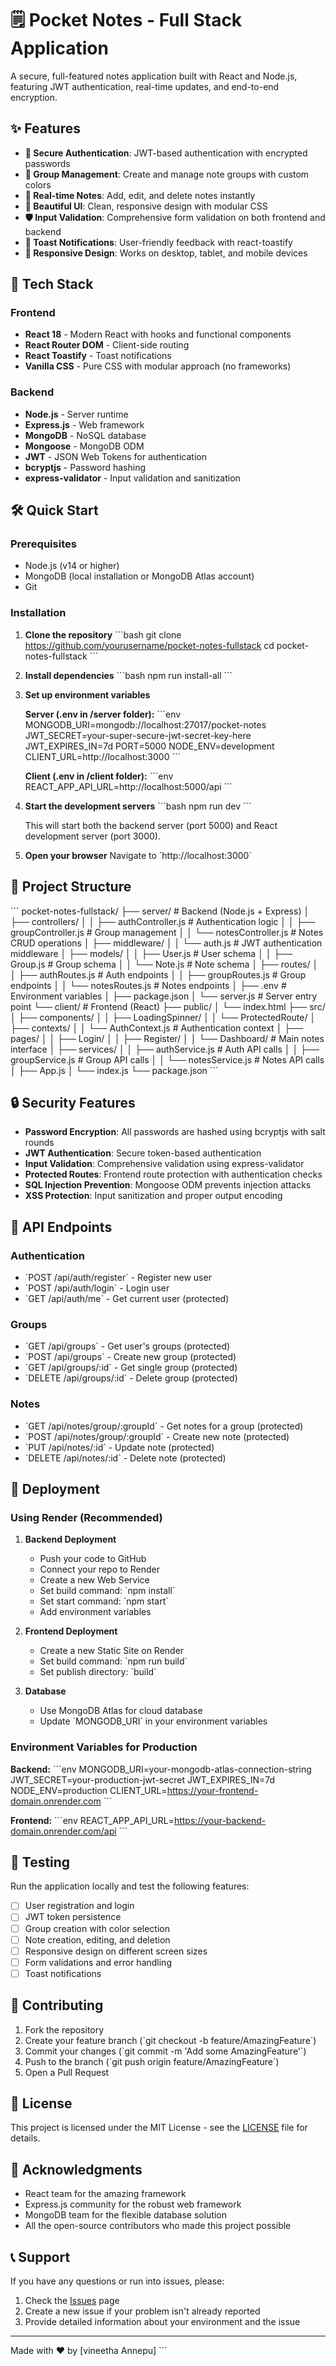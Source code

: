 # 🗒️ Pocket Notes - Full Stack Application

A secure, full-featured notes application built with React and Node.js, featuring JWT authentication, real-time updates, and end-to-end encryption.

## ✨ Features

- **🔐 Secure Authentication**: JWT-based authentication with encrypted passwords
- **👥 Group Management**: Create and manage note groups with custom colors
- **📝 Real-time Notes**: Add, edit, and delete notes instantly
- **🎨 Beautiful UI**: Clean, responsive design with modular CSS
- **🛡️ Input Validation**: Comprehensive form validation on both frontend and backend
- **🔔 Toast Notifications**: User-friendly feedback with react-toastify
- **📱 Responsive Design**: Works on desktop, tablet, and mobile devices

## 🚀 Tech Stack

### Frontend
- **React 18** - Modern React with hooks and functional components
- **React Router DOM** - Client-side routing
- **React Toastify** - Toast notifications
- **Vanilla CSS** - Pure CSS with modular approach (no frameworks)

### Backend
- **Node.js** - Server runtime
- **Express.js** - Web framework
- **MongoDB** - NoSQL database
- **Mongoose** - MongoDB ODM
- **JWT** - JSON Web Tokens for authentication
- **bcryptjs** - Password hashing
- **express-validator** - Input validation and sanitization

## 🛠️ Quick Start

### Prerequisites
- Node.js (v14 or higher)
- MongoDB (local installation or MongoDB Atlas account)
- Git

### Installation

1. **Clone the repository**
   \`\`\`bash
   git clone https://github.com/yourusername/pocket-notes-fullstack
   cd pocket-notes-fullstack
   \`\`\`

2. **Install dependencies**
   \`\`\`bash
   npm run install-all
   \`\`\`

3. **Set up environment variables**

   **Server (.env in /server folder):**
   \`\`\`env
   MONGODB_URI=mongodb://localhost:27017/pocket-notes
   JWT_SECRET=your-super-secure-jwt-secret-key-here
   JWT_EXPIRES_IN=7d
   PORT=5000
   NODE_ENV=development
   CLIENT_URL=http://localhost:3000
   \`\`\`

   **Client (.env in /client folder):**
   \`\`\`env
   REACT_APP_API_URL=http://localhost:5000/api
   \`\`\`

4. **Start the development servers**
   \`\`\`bash
   npm run dev
   \`\`\`

   This will start both the backend server (port 5000) and React development server (port 3000).

5. **Open your browser**
   Navigate to \`http://localhost:3000\`

## 📁 Project Structure

\`\`\`
pocket-notes-fullstack/
├── server/                          # Backend (Node.js + Express)
│   ├── controllers/
│   │   ├── authController.js        # Authentication logic
│   │   ├── groupController.js       # Group management
│   │   └── notesController.js       # Notes CRUD operations
│   ├── middleware/
│   │   └── auth.js                  # JWT authentication middleware
│   ├── models/
│   │   ├── User.js                  # User schema
│   │   ├── Group.js                 # Group schema
│   │   └── Note.js                  # Note schema
│   ├── routes/
│   │   ├── authRoutes.js            # Auth endpoints
│   │   ├── groupRoutes.js           # Group endpoints
│   │   └── notesRoutes.js           # Notes endpoints
│   ├── .env                         # Environment variables
│   ├── package.json
│   └── server.js                    # Server entry point
└── client/                          # Frontend (React)
    ├── public/
    │   └── index.html
    ├── src/
    │   ├── components/
    │   │   ├── LoadingSpinner/
    │   │   └── ProtectedRoute/
    │   ├── contexts/
    │   │   └── AuthContext.js       # Authentication context
    │   ├── pages/
    │   │   ├── Login/
    │   │   ├── Register/
    │   │   └── Dashboard/           # Main notes interface
    │   ├── services/
    │   │   ├── authService.js       # Auth API calls
    │   │   ├── groupService.js      # Group API calls
    │   │   └── notesService.js      # Notes API calls
    │   ├── App.js
    │   └── index.js
    └── package.json
\`\`\`

## 🔒 Security Features

- **Password Encryption**: All passwords are hashed using bcryptjs with salt rounds
- **JWT Authentication**: Secure token-based authentication
- **Input Validation**: Comprehensive validation using express-validator
- **Protected Routes**: Frontend route protection with authentication checks
- **SQL Injection Prevention**: Mongoose ODM prevents injection attacks
- **XSS Protection**: Input sanitization and proper output encoding

## 📝 API Endpoints

### Authentication
- \`POST /api/auth/register\` - Register new user
- \`POST /api/auth/login\` - Login user
- \`GET /api/auth/me\` - Get current user (protected)

### Groups
- \`GET /api/groups\` - Get user's groups (protected)
- \`POST /api/groups\` - Create new group (protected)
- \`GET /api/groups/:id\` - Get single group (protected)
- \`DELETE /api/groups/:id\` - Delete group (protected)

### Notes
- \`GET /api/notes/group/:groupId\` - Get notes for a group (protected)
- \`POST /api/notes/group/:groupId\` - Create new note (protected)
- \`PUT /api/notes/:id\` - Update note (protected)
- \`DELETE /api/notes/:id\` - Delete note (protected)

## 🚀 Deployment

### Using Render (Recommended)

1. **Backend Deployment**
   - Push your code to GitHub
   - Connect your repo to Render
   - Create a new Web Service
   - Set build command: \`npm install\`
   - Set start command: \`npm start\`
   - Add environment variables

2. **Frontend Deployment**
   - Create a new Static Site on Render
   - Set build command: \`npm run build\`
   - Set publish directory: \`build\`

3. **Database**
   - Use MongoDB Atlas for cloud database
   - Update \`MONGODB_URI\` in your environment variables

### Environment Variables for Production

**Backend:**
\`\`\`env
MONGODB_URI=your-mongodb-atlas-connection-string
JWT_SECRET=your-production-jwt-secret
JWT_EXPIRES_IN=7d
NODE_ENV=production
CLIENT_URL=https://your-frontend-domain.onrender.com
\`\`\`

**Frontend:**
\`\`\`env
REACT_APP_API_URL=https://your-backend-domain.onrender.com/api
\`\`\`

## 🧪 Testing

Run the application locally and test the following features:
- [ ] User registration and login
- [ ] JWT token persistence
- [ ] Group creation with color selection
- [ ] Note creation, editing, and deletion
- [ ] Responsive design on different screen sizes
- [ ] Form validations and error handling
- [ ] Toast notifications

## 🤝 Contributing

1. Fork the repository
2. Create your feature branch (\`git checkout -b feature/AmazingFeature\`)
3. Commit your changes (\`git commit -m 'Add some AmazingFeature'\`)
4. Push to the branch (\`git push origin feature/AmazingFeature\`)
5. Open a Pull Request

## 📄 License

This project is licensed under the MIT License - see the [LICENSE](LICENSE) file for details.

## 🙏 Acknowledgments

- React team for the amazing framework
- Express.js community for the robust web framework
- MongoDB team for the flexible database solution
- All the open-source contributors who made this project possible

## 📞 Support

If you have any questions or run into issues, please:
1. Check the [Issues](https://github.com/yourusername/pocket-notes-fullstack/issues) page
2. Create a new issue if your problem isn't already reported
3. Provide detailed information about your environment and the issue

---

Made with ❤️ by [vineetha Annepu]
\`\`\`